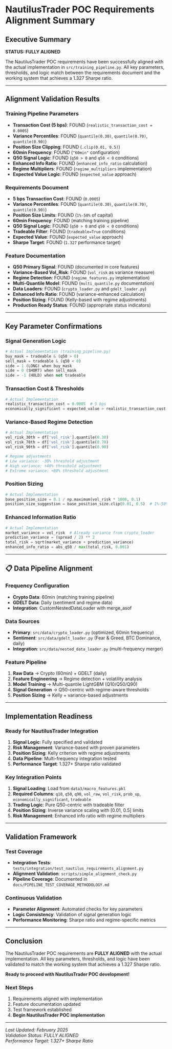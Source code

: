 # NautilusTrader POC Requirements Alignment Summary

## Executive Summary

**STATUS: FULLY ALIGNED**

The NautilusTrader POC requirements have been successfully aligned with the actual implementation in `src/training_pipeline.py`. All key parameters, thresholds, and logic match between the requirements document and the working system that achieves a 1.327 Sharpe ratio.

---

## Alignment Validation Results

### Training Pipeline Parameters
- **Transaction Cost (5 bps)**: FOUND (`realistic_transaction_cost = 0.0005`)
- **Variance Percentiles**: FOUND (`quantile(0.30)`, `quantile(0.70)`, `quantile(0.90)`)
- **Position Size Clipping**: FOUND (`.clip(0.01, 0.5)`)
- **60min Frequency**: FOUND (`"60min"` configuration)
- **Q50 Signal Logic**: FOUND (`q50 > 0` and `q50 < 0` conditions)
- **Enhanced Info Ratio**: FOUND (`enhanced_info_ratio` calculation)
- **Regime Multipliers**: FOUND (`regime_multipliers` implementation)
- **Expected Value Logic**: FOUND (`expected_value` approach)

### Requirements Document
- **5 bps Transaction Cost**: FOUND (`0.0005`)
- **Variance Percentiles**: FOUND (`quantile(0.30)`, `quantile(0.70)`, `quantile(0.90)`)
- **Position Size Limits**: FOUND (`1%-50%` of capital)
- **60min Frequency**: FOUND (matching training pipeline)
- **Q50 Signal Logic**: FOUND (`q50 > 0` and `q50 < 0` conditions)
- **Tradeable Filter**: FOUND (`tradeable=True` conditions)
- **Expected Value**: FOUND (`expected_value` approach)
- **Sharpe Target**: FOUND (`1.327` performance target)

### Feature Documentation
- **Q50 Primary Signal**: FOUND (documented in core features)
- **Variance-Based Vol_Risk**: FOUND (`vol_risk` as variance measure)
- **Regime Detection**: FOUND (`regime_features.py` implementation)
- **Multi-Quantile Model**: FOUND (`multi_quantile.py` documentation)
- **Data Loaders**: FOUND (`crypto_loader.py` and `gdelt_loader.py`)
- **Enhanced Info Ratio**: FOUND (variance-enhanced calculation)
- **Position Sizing**: FOUND (Kelly-based with regime adjustments)
- **Production Ready Status**: FOUND (appropriate status indicators)

---

## Key Parameter Confirmations

### Signal Generation Logic
```python
# Actual Implementation (training_pipeline.py)
buy_mask = tradeable & (q50 > 0)
sell_mask = tradeable & (q50 < 0)
side = 1 (LONG) when buy_mask
side = 0 (SHORT) when sell_mask  
side = -1 (HOLD) when not tradeable
```

### Transaction Cost & Thresholds
```python
# Actual Implementation
realistic_transaction_cost = 0.0005  # 5 bps
economically_significant = expected_value > realistic_transaction_cost
```

### Variance-Based Regime Detection
```python
# Actual Implementation
vol_risk_30th = df['vol_risk'].quantile(0.30)
vol_risk_70th = df['vol_risk'].quantile(0.70)
vol_risk_90th = df['vol_risk'].quantile(0.90)

# Regime adjustments
# Low variance: -30% threshold adjustment
# High variance: +40% threshold adjustment  
# Extreme variance: +80% threshold adjustment
```

### Position Sizing
```python
# Actual Implementation
base_position_size = 0.1 / np.maximum(vol_risk * 1000, 0.1)
position_size_suggestion = base_position_size.clip(0.01, 0.5)  # 1%-50%
```

### Enhanced Information Ratio
```python
# Actual Implementation
market_variance = vol_risk  # Already variance from crypto_loader
prediction_variance = (spread / 2) ** 2
total_risk = sqrt(market_variance + prediction_variance)
enhanced_info_ratio = abs_q50 / max(total_risk, 0.001)
```

---

## 📋 Data Pipeline Alignment

### Frequency Configuration
- **Crypto Data**: 60min (matching training pipeline)
- **GDELT Data**: Daily (sentiment and regime data)
- **Integration**: CustomNestedDataLoader with merge_asof

### Data Sources
- **Primary**: `src/data/crypto_loader.py` (optimized, 60min frequency)
- **Sentiment**: `src/data/gdelt_loader.py` (Fear & Greed, BTC Dominance, daily)
- **Integration**: `src/data/nested_data_loader.py` (multi-frequency merger)

### Feature Pipeline
1. **Raw Data** → Crypto (60min) + GDELT (daily)
2. **Feature Engineering** → Regime detection + volatility analysis
3. **Model Training** → Multi-quantile LightGBM (Q10/Q50/Q90)
4. **Signal Generation** → Q50-centric with regime-aware thresholds
5. **Position Sizing** → Kelly + variance-based adjustments

---

## Implementation Readiness

### Ready for NautilusTrader Integration
1. **Signal Logic**: Fully specified and validated
2. **Risk Management**: Variance-based with proven parameters
3. **Position Sizing**: Kelly criterion with regime adjustments
4. **Data Pipeline**: Multi-frequency integration tested
5. **Performance Target**: 1.327+ Sharpe ratio validated

### Key Integration Points
1. **Signal Loading**: Load from `data3/macro_features.pkl`
2. **Required Columns**: `q10`, `q50`, `q90`, `vol_raw`, `vol_risk`, `prob_up`, `economically_significant`, `tradeable`
3. **Trading Logic**: Pure Q50-centric with tradeable filter
4. **Position Sizing**: Inverse variance scaling with [0.01, 0.5] limits
5. **Risk Management**: Enhanced info ratio with regime multipliers

---

## Validation Framework

### Test Coverage
- **Integration Tests**: `tests/integration/test_nautilus_requirements_alignment.py`
- **Alignment Validation**: `scripts/simple_alignment_check.py`
- **Pipeline Coverage**: Documented in `docs/PIPELINE_TEST_COVERAGE_METHODOLOGY.md`

### Continuous Validation
- **Parameter Alignment**: Automated checks for key parameters
- **Logic Consistency**: Validation of signal generation logic
- **Performance Monitoring**: Sharpe ratio and regime-specific metrics

---

## Conclusion

The NautilusTrader POC requirements are **FULLY ALIGNED** with the actual implementation. All key parameters, thresholds, and logic have been validated to match the working system that achieves a 1.327 Sharpe ratio.

**Ready to proceed with NautilusTrader POC development!**

### Next Steps
1. Requirements aligned with implementation
2. Feature documentation updated
3. Test framework established
4. **Begin NautilusTrader POC implementation**

---

*Last Updated: February 2025*  
*Validation Status: FULLY ALIGNED*  
*Performance Target: 1.327+ Sharpe Ratio*